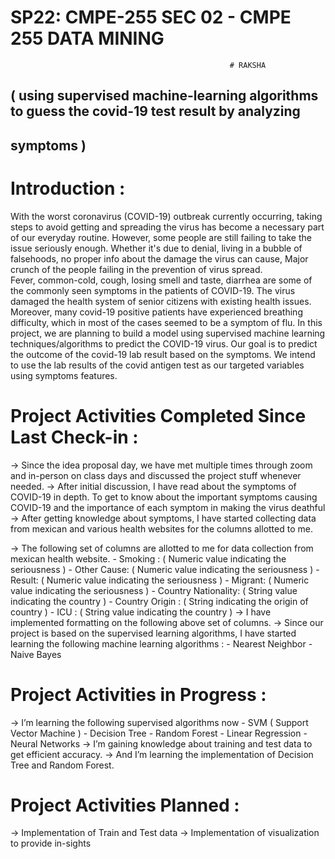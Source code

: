 # SP22: CMPE-255 SEC 02 - CMPE 255 DATA MINING

                                                     # RAKSHA

## ( using supervised machine-learning algorithms to guess the covid-19 test result by analyzing
## symptoms )


# Introduction :					

With the worst coronavirus (COVID-19) outbreak currently occurring, taking steps to avoid getting and spreading the virus has become a necessary part of our everyday routine. However, some people are still failing to take the issue seriously enough. Whether it's due to denial, living in a bubble of falsehoods, no proper info about the damage the virus can cause, Major crunch of the people failing in the prevention of virus spread.					
Fever, common-cold, cough, losing smell and taste, diarrhea are some of the commonly seen symptoms in the patients of COVID-19. The virus damaged the health system of senior citizens with existing health issues. Moreover, many covid-19 positive patients have experienced breathing difficulty, which in most of the cases seemed to be a symptom of flu.
In this project, we are planning to build a model using supervised machine learning techniques/algorithms to predict the COVID-19 virus. Our goal is to predict the outcome of the covid-19 lab result based on the symptoms. We intend to use the lab results of the covid antigen test as our targeted variables using symptoms features.

# Project Activities Completed Since Last Check-in :
-> Since the idea proposal day, we have met multiple times through zoom and in-person on class days and discussed the project stuff whenever needed.
-> After initial discussion, I have read about the symptoms of COVID-19 in depth. To get to know about the important symptoms causing COVID-19 and the importance of each symptom in making the virus deathful
-> After getting knowledge about symptoms, I have started collecting data from mexican and various health websites for the columns allotted to me.  

-> The following set of columns are allotted to me for data collection from mexican  health 
     website. 
      - Smoking : ( Numeric value indicating the seriousness )
      - Other Cause: ( Numeric value indicating the seriousness )
      - Result: ( Numeric value indicating the seriousness )
      - Migrant:  ( Numeric value indicating the seriousness )
      - Country Nationality: ( String  value indicating the country )
      - Country Origin : ( String indicating the origin of country )
      - ICU :  ( String  value indicating the country )
-> I have implemented formatting on the following above set of columns.
-> Since our project is based on the supervised learning algorithms, I have started learning the following machine learning algorithms : 
     - Nearest Neighbor
     - Naive Bayes

# Project Activities in Progress :  
-> I’m learning the following  supervised algorithms now 
     - SVM ( Support Vector Machine )
     - Decision Tree
     - Random Forest
     - Linear Regression
     - Neural Networks
-> I’m gaining knowledge about training and test data to get efficient accuracy.
-> And I’m learning the implementation of Decision Tree and Random Forest. 

# Project Activities Planned :
-> Implementation of Train and Test data
-> Implementation of visualization to provide in-sights
